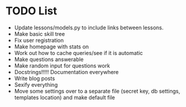 TODO List
=========
- Update lessons/models.py to include links between lessons.
- Make basic skill tree
- Fix user registration
- Make homepage with stats on
- Work out how to cache queries/see if it is automatic
- Make questions answerable
- Make random input for questions work
- Docstrings!!!!! Documentation everywhere
- Write blog posts
- Sexify everything
- Move some settings over to a separate file (secret key, db settings, templates location) and make default file
